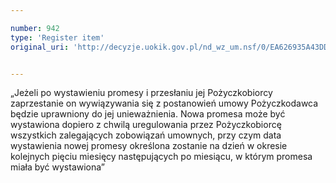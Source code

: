 ```yaml
---

number: 942
type: 'Register item'
original_uri: 'http://decyzje.uokik.gov.pl/nd_wz_um.nsf/0/EA626935A43DD1FCC12572DD0032975A?OpenDocument'


---
```


„Jeżeli po wystawieniu promesy i przesłaniu jej Pożyczkobiorcy zaprzestanie on wywiązywania się z postanowień umowy Pożyczkodawca będzie uprawniony do jej unieważnienia. Nowa promesa może być wystawiona dopiero z chwilą uregulowania przez Pożyczkobiorcę wszystkich zalegających zobowiązań umownych, przy czym data wystawienia nowej promesy określona zostanie na dzień w okresie kolejnych pięciu miesięcy następujących po miesiącu, w którym promesa miała być wystawiona”
